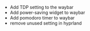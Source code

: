 - Add TDP setting to the waybar
- Add power-saving widget to waybar
- Add pomodoro timer to waybar
- remove unused setting in hyprland
